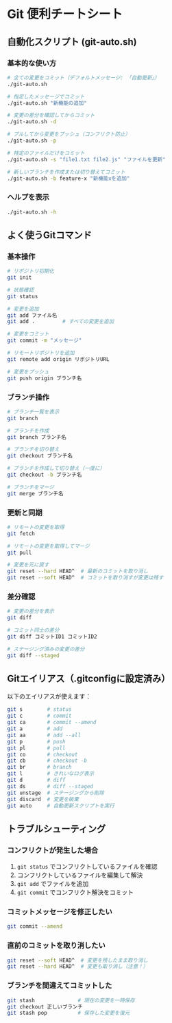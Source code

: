 # Git 便利チートシート

## 自動化スクリプト (git-auto.sh)

### 基本的な使い方
```bash
# 全ての変更をコミット（デフォルトメッセージ: 「自動更新」）
./git-auto.sh

# 指定したメッセージでコミット
./git-auto.sh "新機能の追加"

# 変更の差分を確認してからコミット
./git-auto.sh -d

# プルしてから変更をプッシュ（コンフリクト防止）
./git-auto.sh -p

# 特定のファイルだけをコミット
./git-auto.sh -s "file1.txt file2.js" "ファイルを更新"

# 新しいブランチを作成または切り替えてコミット
./git-auto.sh -b feature-x "新機能xを追加"
```

### ヘルプを表示
```bash
./git-auto.sh -h
```

## よく使うGitコマンド

### 基本操作
```bash
# リポジトリ初期化
git init

# 状態確認
git status

# 変更を追加
git add ファイル名
git add .         # すべての変更を追加

# 変更をコミット
git commit -m "メッセージ"

# リモートリポジトリを追加
git remote add origin リポジトリURL

# 変更をプッシュ
git push origin ブランチ名
```

### ブランチ操作
```bash
# ブランチ一覧を表示
git branch

# ブランチを作成
git branch ブランチ名

# ブランチを切り替え
git checkout ブランチ名

# ブランチを作成して切り替え（一度に）
git checkout -b ブランチ名

# ブランチをマージ
git merge ブランチ名
```

### 更新と同期
```bash
# リモートの変更を取得
git fetch

# リモートの変更を取得してマージ
git pull

# 変更を元に戻す
git reset --hard HEAD^  # 最新のコミットを取り消し
git reset --soft HEAD^  # コミットを取り消すが変更は残す
```

### 差分確認
```bash
# 変更の差分を表示
git diff

# コミット同士の差分
git diff コミットID1 コミットID2

# ステージング済みの変更の差分
git diff --staged
```

## Gitエイリアス（.gitconfigに設定済み）

以下のエイリアスが使えます：

```bash
git s        # status
git c        # commit
git ca       # commit --amend
git a        # add
git aa       # add --all
git p        # push
git pl       # pull
git co       # checkout
git cb       # checkout -b
git br       # branch
git l        # きれいなログ表示
git d        # diff
git ds       # diff --staged
git unstage  # ステージングから削除
git discard  # 変更を破棄
git auto     # 自動更新スクリプトを実行
```

## トラブルシューティング

### コンフリクトが発生した場合
1. `git status` でコンフリクトしているファイルを確認
2. コンフリクトしているファイルを編集して解決
3. `git add` でファイルを追加
4. `git commit` でコンフリクト解決をコミット

### コミットメッセージを修正したい
```bash
git commit --amend
```

### 直前のコミットを取り消したい
```bash
git reset --soft HEAD^  # 変更を残したまま取り消し
git reset --hard HEAD^  # 変更も取り消し（注意！）
```

### ブランチを間違えてコミットした
```bash
git stash              # 現在の変更を一時保存
git checkout 正しいブランチ
git stash pop          # 保存した変更を復元
``` 